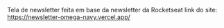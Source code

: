 Tela de newsletter feita em base da newsletter da Rocketseat
link do site: https://newsletter-omega-navy.vercel.app/
